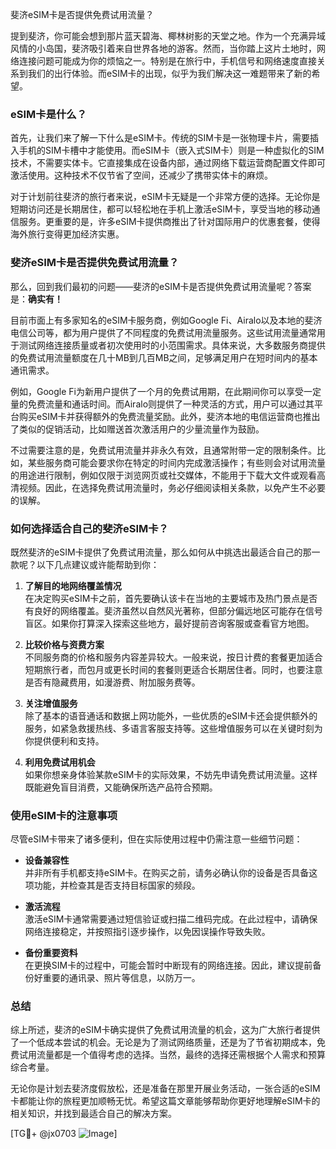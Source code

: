 斐济eSIM卡是否提供免费试用流量？

提到斐济，你可能会想到那片蓝天碧海、椰林树影的天堂之地。作为一个充满异域风情的小岛国，斐济吸引着来自世界各地的游客。然而，当你踏上这片土地时，网络连接问题可能成为你的烦恼之一。特别是在旅行中，手机信号和网络速度直接关系到我们的出行体验。而eSIM卡的出现，似乎为我们解决这一难题带来了新的希望。

### eSIM卡是什么？

首先，让我们来了解一下什么是eSIM卡。传统的SIM卡是一张物理卡片，需要插入手机的SIM卡槽中才能使用。而eSIM卡（嵌入式SIM卡）则是一种虚拟化的SIM技术，不需要实体卡。它直接集成在设备内部，通过网络下载运营商配置文件即可激活使用。这种技术不仅节省了空间，还减少了携带实体卡的麻烦。

对于计划前往斐济的旅行者来说，eSIM卡无疑是一个非常方便的选择。无论你是短期访问还是长期居住，都可以轻松地在手机上激活eSIM卡，享受当地的移动通信服务。更重要的是，许多eSIM卡提供商推出了针对国际用户的优惠套餐，使得海外旅行变得更加经济实惠。

### 斐济eSIM卡是否提供免费试用流量？

那么，回到我们最初的问题——斐济的eSIM卡是否提供免费试用流量呢？答案是：**确实有！**

目前市面上有多家知名的eSIM卡服务商，例如Google Fi、Airalo以及本地的斐济电信公司等，都为用户提供了不同程度的免费试用流量服务。这些试用流量通常用于测试网络连接质量或者初次使用时的小范围需求。具体来说，大多数服务商提供的免费试用流量额度在几十MB到几百MB之间，足够满足用户在短时间内的基本通讯需求。

例如，Google Fi为新用户提供了一个月的免费试用期，在此期间你可以享受一定量的免费流量和通话时间。而Airalo则提供了一种灵活的方式，用户可以通过其平台购买eSIM卡并获得额外的免费流量奖励。此外，斐济本地的电信运营商也推出了类似的促销活动，比如赠送首次激活用户的少量流量作为鼓励。

不过需要注意的是，免费试用流量并非永久有效，且通常附带一定的限制条件。比如，某些服务商可能会要求你在特定的时间内完成激活操作；有些则会对试用流量的用途进行限制，例如仅限于浏览网页或社交媒体，不能用于下载大文件或观看高清视频。因此，在选择免费试用流量时，务必仔细阅读相关条款，以免产生不必要的误解。

### 如何选择适合自己的斐济eSIM卡？

既然斐济的eSIM卡提供了免费试用流量，那么如何从中挑选出最适合自己的那一款呢？以下几点建议或许能帮助到你：

1. **了解目的地网络覆盖情况**  
   在决定购买eSIM卡之前，首先要确认该卡在当地的主要城市及热门景点是否有良好的网络覆盖。斐济虽然以自然风光著称，但部分偏远地区可能存在信号盲区。如果你打算深入探索这些地方，最好提前咨询客服或查看官方地图。

2. **比较价格与资费方案**  
   不同服务商的价格和服务内容差异较大。一般来说，按日计费的套餐更加适合短期旅行者，而包月或更长时间的套餐则更适合长期居住者。同时，也要注意是否有隐藏费用，如漫游费、附加服务费等。

3. **关注增值服务**  
   除了基本的语音通话和数据上网功能外，一些优质的eSIM卡还会提供额外的服务，如紧急救援热线、多语言客服支持等。这些增值服务可以在关键时刻为你提供便利和支持。

4. **利用免费试用机会**  
   如果你想亲身体验某款eSIM卡的实际效果，不妨先申请免费试用流量。这样既能避免盲目消费，又能确保所选产品符合预期。

### 使用eSIM卡的注意事项

尽管eSIM卡带来了诸多便利，但在实际使用过程中仍需注意一些细节问题：

- **设备兼容性**  
  并非所有手机都支持eSIM卡。在购买之前，请务必确认你的设备是否具备这项功能，并检查其是否支持目标国家的频段。

- **激活流程**  
  激活eSIM卡通常需要通过短信验证或扫描二维码完成。在此过程中，请确保网络连接稳定，并按照指引逐步操作，以免因误操作导致失败。

- **备份重要资料**  
  在更换SIM卡的过程中，可能会暂时中断现有的网络连接。因此，建议提前备份好重要的通讯录、照片等信息，以防万一。

### 总结

综上所述，斐济的eSIM卡确实提供了免费试用流量的机会，这为广大旅行者提供了一个低成本尝试的机会。无论是为了测试网络质量，还是为了节省初期成本，免费试用流量都是一个值得考虑的选择。当然，最终的选择还需根据个人需求和预算综合考量。

无论你是计划去斐济度假放松，还是准备在那里开展业务活动，一张合适的eSIM卡都能让你的旅程更加顺畅无忧。希望这篇文章能够帮助你更好地理解eSIM卡的相关知识，并找到最适合自己的解决方案。

[TG💪+ @jx0703 ![Image](https://github.com/user-attachments/assets/dbca1d08-cadb-493c-b0ec-ad6f7a83f270)]
